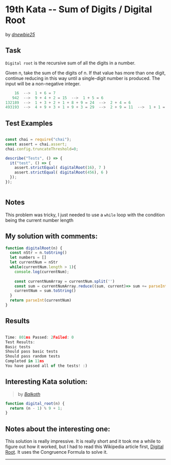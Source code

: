 # 19th Kata -- Sum of Digits / Digital Root





by *[dnewbie25](https://www.codewars.com/users/dnewbie25)*


## Task

`Digital root` is the recursive sum of all the digits in a number.

Given n, take the sum of the digits of n. If that value has more than one digit, continue reducing in this way until a single-digit number is produced. The input will be a non-negative integer.
```js
    16  -->  1 + 6 = 7
   942  -->  9 + 4 + 2 = 15  -->  1 + 5 = 6
132189  -->  1 + 3 + 2 + 1 + 8 + 9 = 24  -->  2 + 4 = 6
493193  -->  4 + 9 + 3 + 1 + 9 + 3 = 29  -->  2 + 9 = 11  -->  1 + 1 = 2

```


## Test Examples

```js

const chai = require("chai");
const assert = chai.assert;
chai.config.truncateThreshold=0;

describe("Tests", () => {
  it("test", () => {
    assert.strictEqual( digitalRoot(16), 7 )
    assert.strictEqual( digitalRoot(456), 6 )
  });
});



```


## Notes

This problem was tricky, I just needed to use a `while` loop with the condition being the current number length

## My solution with comments:

```js
function digitalRoot(n) {
  const nStr = n.toString()
  let numbers = []
  let currentNum = nStr
  while(currentNum.length > 1){
    console.log(currentNum);
    
    const currentNumArray = currentNum.split('')
    const sum = currentNumArray.reduce((sum, current)=> sum += parseInt(current),0)
    currentNum = sum.toString()
  }
  return parseInt(currentNum)
}

```


## Results

```js

Time: 801ms Passed: 2Failed: 0
Test Results:
Basic tests
Should pass basic tests
Should pass random tests
Completed in 11ms
You have passed all of the tests! :)

```

## Interesting Kata solution:
> by *[Balkoth](https://www.codewars.com/kata/reviews/541c8b5e7e4b4c61e2000149/groups/541df7aa259d9c7b80000a88)*

```js
function digital_root(n) {
  return (n - 1) % 9 + 1;
}

```

## Notes about the interesting one:

This solution is really impressive. It is really short and it took me a while to figure out how it worked, but I had to read this Wikipedia article first, [Digital Root](https://en.wikipedia.org/wiki/Digital_root). It uses the Congruence Formula to solve it.

---
